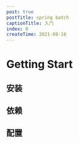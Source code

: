 ```yaml
---
post: true  
postTitle: spring batch  
captionTitle: 入门  
index: 0  
createTime: 2021-08-18
---
```


# Getting Start

## 安装

## 依赖

## 配置